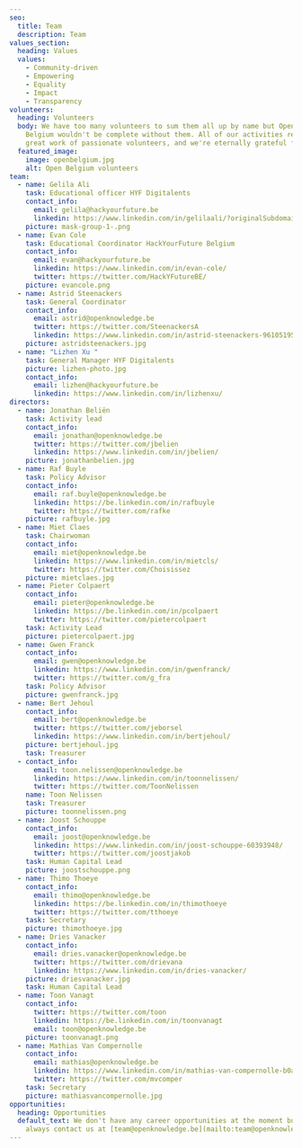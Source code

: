 ```yaml
---
seo:
  title: Team
  description: Team
values_section:
  heading: Values
  values:
    - Community-driven
    - Empowering
    - Equality
    - Impact
    - Transparency
volunteers:
  heading: Volunteers
  body: We have too many volunteers to sum them all up by name but Open Knowledge
    Belgium wouldn't be complete without them. All of our activities rely on the
    great work of passionate volunteers, and we're eternally grateful for that.
  featured_image:
    image: openbelgium.jpg
    alt: Open Belgium volunteers
team:
  - name: Gelila Ali
    task: Educational officer HYF Digitalents
    contact_info:
      email: gelila@hackyourfuture.be
      linkedin: https://www.linkedin.com/in/gelilaali/?originalSubdomain=be
    picture: mask-group-1-.png
  - name: Evan Cole
    task: Educational Coordinator HackYourFuture Belgium
    contact_info:
      email: evan@hackyourfuture.be
      linkedin: https://www.linkedin.com/in/evan-cole/
      twitter: https://twitter.com/HackYFutureBE/
    picture: evancole.png
  - name: Astrid Steenackers
    task: General Coordinator
    contact_info:
      email: astrid@openknowledge.be
      twitter: https://twitter.com/SteenackersA
      linkedin: https://www.linkedin.com/in/astrid-steenackers-96105195/
    picture: astridsteenackers.jpg
  - name: "Lizhen Xu "
    task: General Manager HYF Digitalents
    picture: lizhen-photo.jpg
    contact_info:
      email: lizhen@hackyourfuture.be
      linkedin: https://www.linkedin.com/in/lizhenxu/
directors:
  - name: Jonathan Beliën
    task: Activity lead
    contact_info:
      email: jonathan@openknowledge.be
      twitter: https://twitter.com/jbelien
      linkedin: https://www.linkedin.com/in/jbelien/
    picture: jonathanbelien.jpg
  - name: Raf Buyle
    task: Policy Advisor
    contact_info:
      email: raf.buyle@openknowledge.be
      linkedin: https://be.linkedin.com/in/rafbuyle
      twitter: https://twitter.com/rafke
    picture: rafbuyle.jpg
  - name: Miet Claes
    task: Chairwoman
    contact_info:
      email: miet@openknowledge.be
      linkedin: https://www.linkedin.com/in/mietcls/
      twitter: https://twitter.com/Choisissez
    picture: mietclaes.jpg
  - name: Pieter Colpaert
    contact_info:
      email: pieter@openknowledge.be
      linkedin: https://be.linkedin.com/in/pcolpaert
      twitter: https://twitter.com/pietercolpaert
    task: Activity Lead
    picture: pietercolpaert.jpg
  - name: Gwen Franck
    contact_info:
      email: gwen@openknowledge.be
      linkedin: https://www.linkedin.com/in/gwenfranck/
      twitter: https://twitter.com/g_fra
    task: Policy Advisor
    picture: gwenfranck.jpg
  - name: Bert Jehoul
    contact_info:
      email: bert@openknowledge.be
      twitter: https://twitter.com/jeborsel
      linkedin: https://www.linkedin.com/in/bertjehoul/
    picture: bertjehoul.jpg
    task: Treasurer
  - contact_info:
      email: toon.nelissen@openknowledge.be
      linkedin: https://www.linkedin.com/in/toonnelissen/
      twitter: https://twitter.com/ToonNelissen
    name: Toon Nelissen
    task: Treasurer
    picture: toonnelissen.png
  - name: Joost Schouppe
    contact_info:
      email: joost@openknowledge.be
      linkedin: https://www.linkedin.com/in/joost-schouppe-60393948/
      twitter: https://twitter.com/joostjakob
    task: Human Capital Lead
    picture: joostschouppe.png
  - name: Thimo Thoeye
    contact_info:
      email: thimo@openknowledge.be
      linkedin: https://be.linkedin.com/in/thimothoeye
      twitter: https://twitter.com/tthoeye
    task: Secretary
    picture: thimothoeye.jpg
  - name: Dries Vanacker
    contact_info:
      email: dries.vanacker@openknowledge.be
      twitter: https://twitter.com/drievana
      linkedin: https://www.linkedin.com/in/dries-vanacker/
    picture: driesvanacker.jpg
    task: Human Capital Lead
  - name: Toon Vanagt
    contact_info:
      twitter: https://twitter.com/toon
      linkedin: https://be.linkedin.com/in/toonvanagt
      email: toon@openknowledge.be
    picture: toonvanagt.png
  - name: Mathias Van Compernolle
    contact_info:
      email: mathias@openknowledge.be
      linkedin: https://www.linkedin.com/in/mathias-van-compernolle-b0a6b011/
      twitter: https://twitter.com/mvcomper
    task: Secretary
    picture: mathiasvancompernolle.jpg
opportunities:
  heading: Opportunities
  default_text: We don't have any career opportunities at the moment but you can
    always contact us at [team@openknowledge.be](mailto:team@openknowledge.be).
---
```


